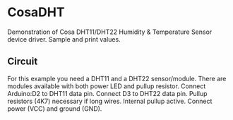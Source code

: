 CosaDHT
=======

Demonstration of Cosa DHT11/DHT22 Humidity & Temperature Sensor device
driver. Sample and print values. 

Circuit
-------
For this example you need a DHT11 and a DHT22 sensor/module. There are
modules available with both power LED and pullup resistor. 
Connect Arduino:D2 to DHT11 data pin. Connect D3 to DHT22 data 
pin. Pullup resistors (4K7) necessary if long wires. Internal 
pullup active. Connect power (VCC) and ground (GND).   




